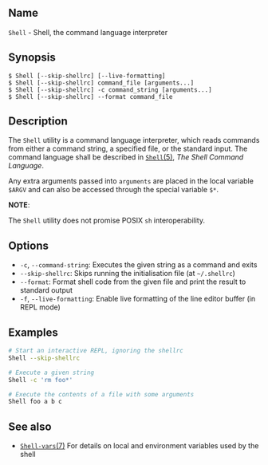 ## Name

`Shell` - Shell, the command language interpreter

## Synopsis

```**sh
$ Shell [--skip-shellrc] [--live-formatting]
$ Shell [--skip-shellrc] command_file [arguments...]
$ Shell [--skip-shellrc] -c command_string [arguments...]
$ Shell [--skip-shellrc] --format command_file
```

## Description

The `Shell` utility is a command language interpreter, which reads commands from either a command string, a specified file, or the standard input.
The command language shall be described in [`Shell`(5)](../man5/Shell.md), _The Shell Command Language_.

Any extra arguments passed into `arguments` are placed in the local variable `$ARGV` and can also be accessed through the special variable `$*`.

**NOTE**:

The `Shell` utility does not promise POSIX `sh` interoperability.

## Options

* `-c`, `--command-string`: Executes the given string as a command and exits
* `--skip-shellrc`: Skips running the initialisation file (at `~/.shellrc`)
* `--format`: Format shell code from the given file and print the result to standard output
* `-f`, `--live-formatting`: Enable live formatting of the line editor buffer (in REPL mode)

## Examples

```sh
# Start an interactive REPL, ignoring the shellrc
Shell --skip-shellrc

# Execute a given string
Shell -c 'rm foo*'

# Execute the contents of a file with some arguments
Shell foo a b c
```

## See also

* [`Shell-vars`(7)](../man7/Shell-vars.md) For details on local and environment variables used by the shell
